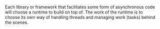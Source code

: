 Each library or framework that facilitates some form of asynchronous code will choose a runtime to build on top of. The work of the runtime is to choose its own way of handling threads and managing work (tasks) behind the scenes.